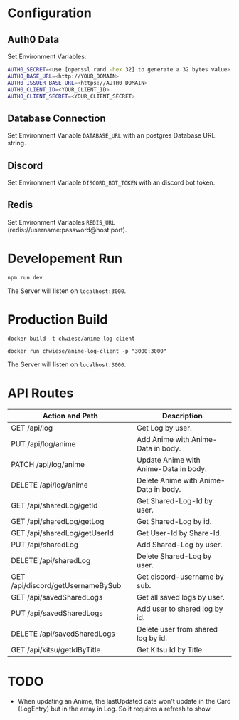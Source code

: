 # Configuration

## Auth0 Data

Set Environment Variables:

```bash
AUTH0_SECRET=<use [openssl rand -hex 32] to generate a 32 bytes value>
AUTH0_BASE_URL=<http://YOUR_DOMAIN>
AUTH0_ISSUER_BASE_URL=<https://AUTH0_DOMAIN>
AUTH0_CLIENT_ID=<YOUR_CLIENT_ID>
AUTH0_CLIENT_SECRET=<YOUR_CLIENT_SECRET>
```

## Database Connection

Set Environment Variable `DATABASE_URL` with an postgres Database URL string.

## Discord

Set Environment Variable `DISCORD_BOT_TOKEN` with an discord bot token.

## Redis

Set Environment Variables `REDIS_URL` (redis://username:password@host:port).

# Developement Run

```
npm run dev
```

The Server will listen on `localhost:3000`.

# Production Build

```
docker build -t chwiese/anime-log-client
```

```
docker run chwiese/anime-log-client -p "3000:3000"
```

The Server will listen on `localhost:3000`.

# API Routes

| Action and Path                   | Description                           |
| --------------------------------- | ------------------------------------- |
| GET /api/log                      | Get Log by user.                      |
| PUT /api/log/anime                | Add Anime with Anime-Data in body.    |
| PATCH /api/log/anime              | Update Anime with Anime-Data in body. |
| DELETE /api/log/anime             | Delete Anime with Anime-Data in body. |
| GET /api/sharedLog/getId          | Get Shared-Log-Id by user.            |
| GET /api/sharedLog/getLog         | Get Shared-Log by id.                 |
| GET /api/sharedLog/getUserId      | Get User-Id by Share-Id.              |
| PUT /api/sharedLog                | Add Shared-Log by user.               |
| DELETE /api/sharedLog             | Delete Shared-Log by user.            |
| GET /api/discord/getUsernameBySub | Get discord-username by sub.          |
| GET /api/savedSharedLogs          | Get all saved logs by user.           |
| PUT /api/savedSharedLogs          | Add user to shared log by id.         |
| DELETE /api/savedSharedLogs       | Delete user from shared log by id.    |
| GET /api/kitsu/getIdByTitle       | Get Kitsu Id by Title.                |

# TODO

-   When updating an Anime, the lastUpdated date won't update in the Card (LogEntry) but in the array in Log. So it requires a refresh to show.
